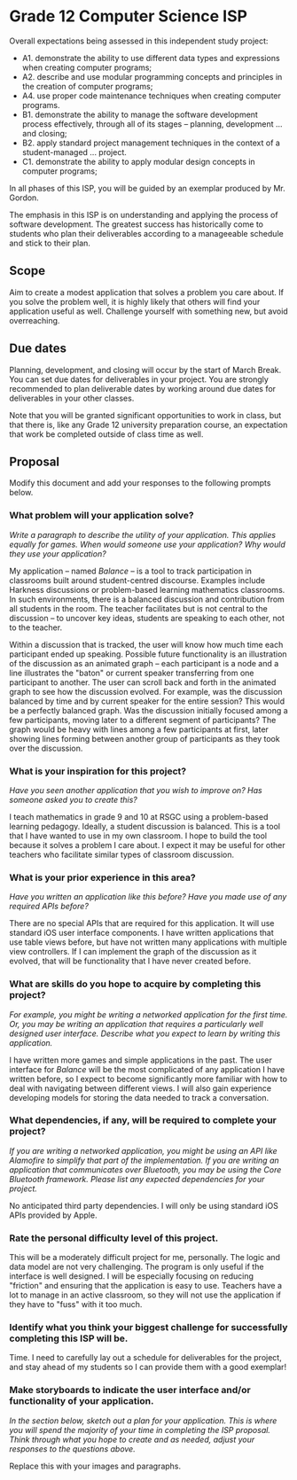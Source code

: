 # Grade 12 Computer Science ISP

Overall expectations being assessed in this independent study project:

* A1. 	demonstrate the ability to use different data types and expressions when creating computer programs;
* A2. 	describe and use modular programming concepts and principles in the creation of computer programs;
* A4. 	use proper code maintenance techniques when creating computer programs.
* B1. 	demonstrate the ability to manage the software development process effectively, through all of its stages – planning, development ... and closing;
* B2. 	apply standard project management techniques in the context of a student-managed ... project.
* C1. 	demonstrate the ability to apply modular design concepts in computer programs;

In all phases of this ISP, you will be guided by an exemplar produced by Mr. Gordon.

The emphasis in this ISP is on understanding and applying the process of software development. The greatest success has historically come to students who plan their deliverables according to a manageeable schedule and stick to their plan.

## Scope

Aim to create a modest application that solves a problem you care about. If you solve the problem well, it is highly likely that others will find your application useful as well. Challenge yourself with something new, but avoid overreaching.

## Due dates

Planning, development, and closing will occur by the start of March Break. You can set due dates for deliverables in your project. You are strongly recommended to plan deliverable dates by working around due dates for deliverables in your other classes.

Note that you will be granted significant opportunities to work in class, but that there is, like any Grade 12 university preparation course, an expectation that work be completed outside of class time as well.

## Proposal

Modify this document and add your responses to the following prompts below.

### What problem will your application solve?

*Write a paragraph to describe the utility of your application. This applies equally for games. When would someone use your application? Why would they use your application?*

My application – named *Balance* – is a tool to track participation in classrooms built around student-centred discourse. Examples include Harkness discussions or problem-based learning mathematics classrooms. In such environments, there is a balanced discussion and contribution from all students in the room. The teacher facilitates but is not central to the discussion – to uncover key ideas, students are speaking to each other, not to the teacher.

Within a discussion that is tracked, the user will know how much time each participant ended up speaking. Possible future functionality is an illustration of the discussion as an animated graph – each participant is a node and a line illustrates the "baton" or current speaker transferring from one participant to another. The user can scroll back and forth in the animated graph to see how the discussion evolved. For example, was the discussion balanced by time and by current speaker for the entire session? This would be a perfectly balanced graph. Was the discussion initially focused among a few participants, moving later to a different segment of participants? The graph would be heavy with lines among a few participants at first, later showing lines forming between another group of participants as they took over the discussion.

### What is your inspiration for this project?

*Have you seen another application that you wish to improve on? Has someone asked you to create this?*

I teach mathematics in grade 9 and 10 at RSGC using a problem-based learning pedagogy. Ideally, a student discussion is balanced. This is a tool that I have wanted to use in my own classroom. I hope to build the tool because it solves a problem I care about. I expect it may be useful for other teachers who facilitate similar types of classroom discussion.

### What is your prior experience in this area?

*Have you written an application like this before? Have you made use of any required APIs before?*

There are no special APIs that are required for this application. It will use standard iOS user interface components. I have written applications that use table views before, but have not written many applications with multiple view controllers. If I can implement the graph of the discussion as it evolved, that will be functionality that I have never created before.

### What are skills do you hope to acquire by completing this project?

*For example, you might be writing a networked application for the first time. Or, you may be writing an application that requires a particularly well designed user interface. Describe what you expect to learn by writing this application.*

I have written more games and simple applications in the past. The user interface for *Balance* will be the most complicated of any application I have written before, so I expect to become significantly more familiar with how to deal with navigating between different views. I will also gain experience developing models for storing the data needed to track a conversation.

### What dependencies, if any, will be required to complete your project?

*If you are writing a networked application, you might be using an API like Alamofire to simplify that part of the implementation. If you are writing an application that communicates over Bluetooth, you may be using the Core Bluetooth framework. Please list any expected dependencies for your project.*

No anticipated third party dependencies. I will only be using standard iOS APIs provided by Apple.

### Rate the personal difficulty level of this project.

This will be a moderately difficult project for me, personally. The logic and data model are not very challenging. The program is only useful if the interface is well designed. I will be especially focusing on reducing "friction" and ensuring that the application is easy to use. Teachers have a lot to manage in an active classroom, so they will not use the application if they have to "fuss" with it too much.

### Identify what you think your biggest challenge for successfully completing this ISP will be.

Time. I need to carefully lay out a schedule for deliverables for the project, and stay ahead of my students so I can provide them with a good exemplar!

### Make storyboards to indicate the user interface and/or functionality of your application.

*In the section below, sketch out a plan for your application. This is where you will spend the majority of your time in completing the ISP proposal. Think through what you hope to create and as needed, adjust your responses to the questions above.*

Replace this with your images and paragraphs.




